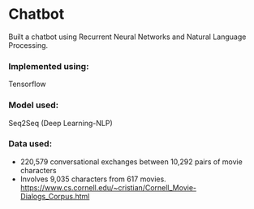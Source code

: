# Chatbot
Built a chatbot using Recurrent Neural Networks and Natural Language Processing.

### Implemented using:
Tensorflow
 
### Model used:
Seq2Seq (Deep Learning-NLP)

### Data used:
- 220,579 conversational exchanges between 10,292 pairs of movie characters
- Involves 9,035 characters from 617 movies.
https://www.cs.cornell.edu/~cristian/Cornell_Movie-Dialogs_Corpus.html
